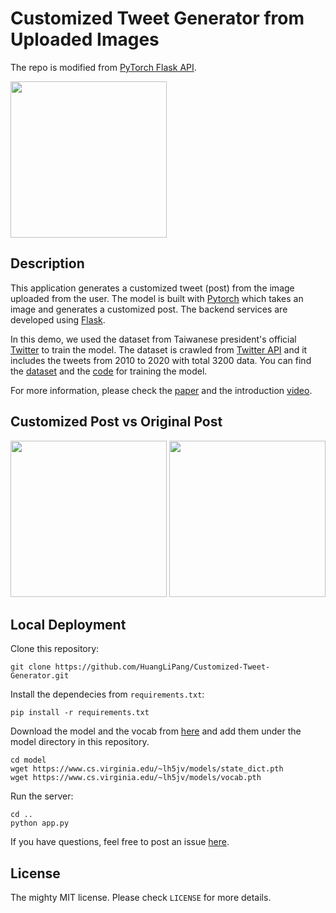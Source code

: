 # Customized Tweet Generator from Uploaded Images

The repo is modified from [PyTorch Flask API](https://github.com/avinassh/pytorch-flask-api-heroku).

<img src="https://i.imgur.com/MQw82v6.png" width="250">

## Description

This application generates a customized tweet (post) from the image uploaded from the user. The model is built with [Pytorch](https://pytorch.org/) which takes an image and generates a customized post. The backend services are developed using [Flask](https://flask.palletsprojects.com/en/1.1.x/).

In this demo, we used the dataset from Taiwanese president's official [Twitter](https://twitter.com/iingwen) to train the model. The dataset is crawled from [Twitter API](https://developer.twitter.com/en/docs/twitter-api) and it includes the tweets from 2010 to 2020 with total 3200 data. You can find the [dataset](./dataset) and the [code](./model) for training the model.

For more information, please check the [paper](./docs/Customized_Tweet_Generator_from_Uploaded_Images.pdf) and the introduction [video](https://www.youtube.com/watch?v=E0c_ig-5MFs).

## Customized Post vs Original Post
<img src="https://i.imgur.com/qd9LjSz.png" width="250">  <img src="https://i.imgur.com/5mohmdz.png" width="250">

## Local Deployment

Clone this repository:

    git clone https://github.com/HuangLiPang/Customized-Tweet-Generator.git

Install the dependecies from `requirements.txt`:

    pip install -r requirements.txt

Download the model and the vocab from [here](https://www.cs.virginia.edu/~lh5jv/models/) and add them under the model directory in this repository.

    cd model
    wget https://www.cs.virginia.edu/~lh5jv/models/state_dict.pth
    wget https://www.cs.virginia.edu/~lh5jv/models/vocab.pth

Run the server:

    cd ..
    python app.py

If you have questions, feel free to post an issue [here](https://github.com/HuangLiPang/Customized-Tweet-Generator/issues).

## License

The mighty MIT license. Please check `LICENSE` for more details.
